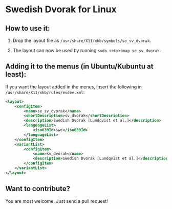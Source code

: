 Swedish Dvorak for Linux
=========================

How to use it:
---------------

1. Drop the layout file as `/usr/share/X11/xkb/symbols/se_sv_dvorak`.

2. The layout can now be used by running `sudo setxkbmap se_sv_dvorak`.

Adding it to the menus (in Ubuntu/Kubuntu at least):
-------------------------------------------------------

If you want the layout added in the menus, insert the following in `/usr/share/X11/xkb/rules/evdev.xml`:

```xml
<layout>
    <configItem>
        <name>se_sv_dvorak</name>            
        <shortDescription>sv_dvorak</shortDescription>
        <description>Swedish Dvorak [Lundqvist et al.]</description>
        <languageList>
            <iso639Id>swe</iso639Id>
        </languageList>
    </configItem>
    <variantList>
        <configItem>
            <name>sv_dvorak</name>
            <description>Swedish Dvorak [Lundqvist et al.]</description>
        </configItem>
    </variantList>
</layout>
```

Want to contribute?
----------------------

You are most welcome. Just send a pull request!